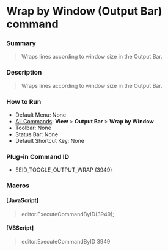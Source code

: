 # Wrap by Window (Output Bar) command

### Summary

> Wraps lines according to window size in the Output Bar.

### Description

> Wraps lines according to window size in the Output Bar.

### How to Run

- Default Menu: None
- [All Commands](../tools/all_commands): **View** >
**Output Bar** \> **Wrap by Window**
- Toolbar: None
- Status Bar: None
- Default Shortcut Key: None

### Plug-in Command ID

- EEID\_TOGGLE\_OUTPUT\_WRAP (3949)

### Macros

#### \[JavaScript\]

> editor.ExecuteCommandByID(3949);

#### \[VBScript\]

> editor.ExecuteCommandByID 3949
